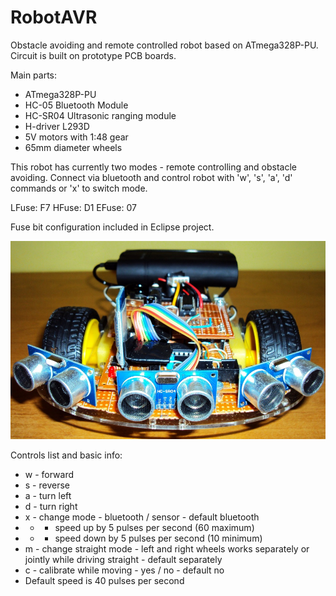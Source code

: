 # RobotAVR
Obstacle avoiding and remote controlled robot based on ATmega328P-PU. Circuit is built on prototype PCB boards.

Main parts:
* ATmega328P-PU
* HC-05 Bluetooth Module
* HC-SR04 Ultrasonic ranging module
* H-driver L293D
* 5V motors with 1:48 gear
* 65mm diameter wheels

This robot has currently two modes - remote controlling and obstacle avoiding.
Connect via bluetooth and control robot with 'w', 's', 'a', 'd' commands or 'x' to switch mode.

LFuse: F7
HFuse: D1
EFuse: 07

Fuse bit configuration included in Eclipse project.

![RobotAVR Front Photo](/photos/photo_1.JPG)

Controls list and basic info:
* w - forward
* s - reverse
* a - turn left
* d - turn right
* x - change mode - bluetooth / sensor - default bluetooth
* + - speed up by 5 pulses per second (60 maximum)
* - - speed down by 5 pulses per second (10 minimum)
* m - change straight mode - left and right wheels works separately or jointly while driving straight - default separately
* c - calibrate while moving - yes / no - default no
* Default speed is 40 pulses per second